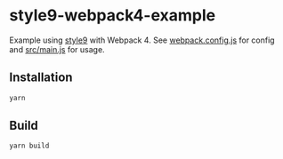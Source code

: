 # style9-webpack4-example

Example using [style9](https://github.com/johanholmerin/style9) with Webpack 4.
See [webpack.config.js](webpack.config.js) for config and
[src/main.js](src/main.js) for usage.

## Installation

```sh
yarn
```

## Build

```sh
yarn build
```
